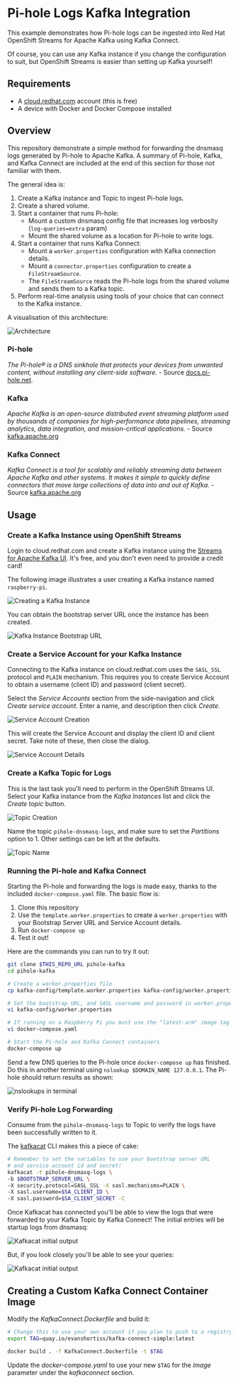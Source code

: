 # Pi-hole Logs Kafka Integration

This example demonstrates how Pi-hole logs can be ingested into Red Hat
OpenShift Streams for Apache Kafka using Kafka Connect.

Of course, you can use any Kafka instance if you change the configuration to
suit, but OpenShift Streams is easier than setting up Kafka yourself!

## Requirements

* A [cloud.redhat.com](https://cloud.redhat.com) account (this is free)
* A device with Docker and Docker Compose installed

## Overview

This repository demonstrate a simple method for forwarding the dnsmasq logs
generated by Pi-hole to Apache Kafka. A summary of Pi-hole, Kafka, and Kafka
Connect are included at the end of this section for those not familiar with them.

The general idea is:

1. Create a Kafka instance and Topic to ingest Pi-hole logs.
1. Create a shared volume.
1. Start a container that runs Pi-hole:
    * Mount a custom dnsmasq config file that increases log verbosity (`log-queries=extra` param)
    * Mount the shared volume as a location for Pi-hole to write logs.
1. Start a container that runs Kafka Connect:
    * Mount a `worker.properties` configuration with Kafka connection details.
    * Mount a `connector.properties` configuration to create a `FileStreamSource`.
    * The `FileStreamSource` reads the Pi-hole logs from the shared volume and sends them to a Kafka topic.
1. Perform real-time analysis using tools of your choice that can connect to the Kafka instance.

A visualisation of this architecture:

![Architecture](images/architecture.png)


### Pi-hole
*The Pi-hole® is a DNS sinkhole that protects your devices from unwanted content, without installing any client-side software.* - Source [docs.pi-hole.net](https://docs.pi-hole.net/).

### Kafka

*Apache Kafka is an open-source distributed event streaming platform used by thousands of companies for high-performance data pipelines, streaming analytics, data integration, and mission-critical applications.* - Source [kafka.apache.org](https://kafka.apache.org/)

### Kafka Connect

*Kafka Connect is a tool for scalably and reliably streaming data between Apache Kafka and other systems. It makes it simple to quickly define connectors that move large collections of data into and out of Kafka.* - Source [kafka.apache.org](https://kafka.apache.org/documentation/#connect)

## Usage

### Create a Kafka Instance using OpenShift Streams

Login to cloud.redhat.com and create a Kafka instance using the [Streams for Apache Kafka UI](https://cloud.redhat.com/beta/application-services/streams/kafkas).
It's free, and you don't even need to provide a credit card!

The following image illustrates a user creating a Kafka instance named
`raspberry-pi`.

![Creating a Kafka Instance](images/cdrh-kafka-create.png)

You can obtain the bootstrap server URL once the instance has been created.

![Kafka Instance Bootstrap URL](images/cdrh-kafka-url.png)

### Create a Service Account for your Kafka Instance

Connecting to the Kafka instance on cloud.redhat.com uses the `SASL_SSL`
protocol and `PLAIN` mechanism. This requires you to create Service Account
to obtain a username (client ID) and password (client secret).

Select the *Service Accounts* section from the side-navigation and click
*Create service account*. Enter a name, and description then click *Create*.

![Service Account Creation](images/cdrh-sa-create.png)

This will create the Service Account and display the client ID and client
secret. Take note of these, then close the dialog.

![Service Account Details](images/cdrh-sa-details.png)

### Create a Kafka Topic for Logs

This is the last task you'll need to perform in the OpenShift Streams UI.
Select your Kafka instance from the *Kafka Instances* list and click the
*Create topic* button.

![Topic Creation](images/cdrh-topic-create.png)

Name the topic `pihole-dnsmasq-logs`, and make sure to set the *Partitions* option to 1. Other settings can be left at the defaults.

![Topic Name](images/cdrh-topic-name.png)

### Running the Pi-hole and Kafka Connect

Starting the Pi-hole and forwarding the logs is made easy, thanks to the
included `docker-compose.yaml` file. The basic flow is:

1. Clone this repository
2. Use the `template.worker.properties` to create a `worker.properties` with your Bootstrap Server URL and Service Account details.
3. Run `docker-compose up`
4. Test it out!

Here are the commands you can run to try it out:

```bash
git clone $THIS_REPO_URL pihole-kafka
cd pihole-kafka

# Create a worker.properties file
cp kafka-config/template.worker.properties kafka-config/worker.properties

# Set the bootstrap URL, and SASL username and password in worker.properties
vi kafka-config/worker.properties

# If running on a Raspberry Pi you must use the "latest-arm" image tag
vi docker-compose.yaml

# Start the Pi-hole and Kafka Connect containers
docker-compose up
```

Send a few DNS queries to the Pi-hole once `docker-compose up` has finished.
Do this in another terminal using `nslookup $DOMAIN_NAME 127.0.0.1`. The
Pi-hole should return results as shown:

![nslookups in terminal](images/nslookups.png)

### Verify Pi-hole Log Forwarding

Consume from the `pihole-dnsmasq-logs` to Topic to verify the logs have been
successfully written to it.

The [kafkacat](https://github.com/edenhill/kafkacat#kafkacat) CLI makes this a piece of cake:

```bash
# Remember to set the variables to use your bootstrap server URL
# and service account id and secret!
kafkacat -t pihole-dnsmasq-logs \
-b $BOOTSTRAP_SERVER_URL \
-X security.protocol=SASL_SSL -X sasl.mechanisms=PLAIN \
-X sasl.username=$SA_CLIENT_ID \
-X sasl.password=$SA_CLIENT_SECRET -C
```

Once Kafkacat has connected you'll be able to view the logs that were forwarded
to your Kafka Topic by Kafka Connect! The initial entries will be startup logs
from dnsmasq:

![Kafkacat initial output](images/kafkacat-command.png)

But, if you look closely you'll be able to see your queries:

![Kafkacat initial output](images/kafkacat-nslookups.png)

## Creating a Custom Kafka Connect Container Image

Modify the *KafkaConnect.Dockerfile* and build it:

```bash
# Change this to use your own account if you plan to push to a registry
export TAG=quay.io/evanshortiss/kafka-connect-simple:latest

docker build . -f KafkaConnect.Dockerfile -t $TAG
```

Update the *docker-compose.yaml* to use your new `$TAG` for the *image*
parameter under the *kafkaconnect* section.

